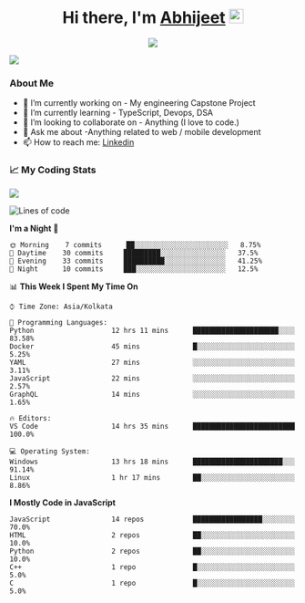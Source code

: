 <div align="center">
   <h1>Hi there, I'm <a href="">Abhijeet</a> <img src="https://media.giphy.com/media/hvRJCLFzcasrR4ia7z/giphy.gif" width="25px"> </h1>
   
   
   <img src="https://pronoun.cyou/x/y?subject=He&object=Him&height=20"> 
</div>

![](https://komarev.com/ghpvc/?username=abhijeetsingh-22)

<h3>About Me </h3>

- 🔭 I’m currently working on - My engineering Capstone Project
- 🌱 I’m currently learning - TypeScript, Devops, DSA
- 👯 I’m looking to collaborate on - Anything (I love to code.)
- 💬 Ask me about -Anything related to web / mobile development
- 📫 How to reach me: [Linkedin](https://www.linkedin.com/in/amabhijeet/)

### &#128200; My Coding Stats

<img align="center" src="https://github-readme-stats.vercel.app/api?username=abhijeetsingh-22&count_private=true&show_icons=true&theme=default&hide=stars" />

<!--START_SECTION:waka-->
![Lines of code](https://img.shields.io/badge/From%20Hello%20World%20I%27ve%20Written-686492%20lines%20of%20code-blue)

**I'm a Night 🦉** 

```text
🌞 Morning    7 commits      ██░░░░░░░░░░░░░░░░░░░░░░░   8.75% 
🌆 Daytime    30 commits     █████████░░░░░░░░░░░░░░░░   37.5% 
🌃 Evening    33 commits     ██████████░░░░░░░░░░░░░░░   41.25% 
🌙 Night      10 commits     ███░░░░░░░░░░░░░░░░░░░░░░   12.5%

```


📊 **This Week I Spent My Time On** 

```text
⌚︎ Time Zone: Asia/Kolkata

💬 Programming Languages: 
Python                   12 hrs 11 mins      █████████████████████░░░░   83.58% 
Docker                   45 mins             █░░░░░░░░░░░░░░░░░░░░░░░░   5.25% 
YAML                     27 mins             ░░░░░░░░░░░░░░░░░░░░░░░░░   3.11% 
JavaScript               22 mins             ░░░░░░░░░░░░░░░░░░░░░░░░░   2.57% 
GraphQL                  14 mins             ░░░░░░░░░░░░░░░░░░░░░░░░░   1.65%

🔥 Editors: 
VS Code                  14 hrs 35 mins      █████████████████████████   100.0%

💻 Operating System: 
Windows                  13 hrs 18 mins      ██████████████████████░░░   91.14% 
Linux                    1 hr 17 mins        ██░░░░░░░░░░░░░░░░░░░░░░░   8.86%

```

**I Mostly Code in JavaScript** 

```text
JavaScript               14 repos            █████████████████░░░░░░░░   70.0% 
HTML                     2 repos             ██░░░░░░░░░░░░░░░░░░░░░░░   10.0% 
Python                   2 repos             ██░░░░░░░░░░░░░░░░░░░░░░░   10.0% 
C++                      1 repo              █░░░░░░░░░░░░░░░░░░░░░░░░   5.0% 
C                        1 repo              █░░░░░░░░░░░░░░░░░░░░░░░░   5.0%

```



<!--END_SECTION:waka-->
